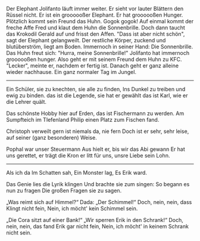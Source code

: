 Der Elephant Jolifanto läuft immer weiter. Er sieht vor lauter Blättern den Rüssel nicht. Er ist ein groooooßer Elephant. Er hat groooooßen Hunger.
Plötzlich kommt sein Freund das Huhn. Gogok gogok! Auf einmal kommt der freche Affe Fred und klaut dem Huhn die Sonnenbrille. Doch dann taucht das Krokodil Gerald auf und frisst den Affen. 
"Dass ist aber nicht schön", sagt der Elephant gelangweilt. 
Der restliche Körper, zuckend und blutüberström, liegt am Boden. Immernoch in seiner Hand: Die Sonnenbrille. Das Huhn freut sich: "Hurra, meine Sonnenbrille!" Jolifanto hat immernoch groooooßen hunger. Also geht er mit seinem Freund dem Huhn zu KFC.
"Lecker", meinte er, nachdem er fertig ist. Danach geht er ganz alleine wieder nachhause.
Ein ganz normaler Tag im Jungel.

---
Ein Schüler, sie zu knechten, sie alle zu finden,
Ins Dunkel zu treiben und ewig zu binden.
das ist die Legende, sie hat er gewählt
das ist Karl, wie er die Lehrer quält.

Das schönste Hobby hier auf Erden,
das ist Fischermann zu werden.
Am Sumpfteich im TIefenland
Philip einen Platz zum Fischen fand.

Christoph verweilt gern
ist niemals da, nie fern
Doch ist er sehr, sehr leise,
auf seiner (ganz besonderen) Weise.

Pophal war unser Steuermann
Aus hielt er, bis wir das Abi gewann
Er hat uns gerettet, er trägt die Kron
er litt für uns, unsre Liebe sein Lohn.

---
Als ich da
Im Schatten sah,
Ein Monster lag,
Es Erik ward.

Das Genie lies die Lyrik klingen
Und brachte sie zum singen:
So begann es nun zu fragen
Die großen Fragen sie zu sagen.

„Was reimt sich auf Himmel?“
Dada: „Der Schimmel!“
Doch, nein, nein, dass Klingt nicht fein,
Nein, ich möcht' kein Schimmel sein.

„Die Cora sitzt auf einer Bank!“
„Wir sperren Erik in den Schrank!“
Doch, nein, nein, das fand Erik gar nicht fein,
Nein, ich möcht' in keinem Schrank nicht sein.